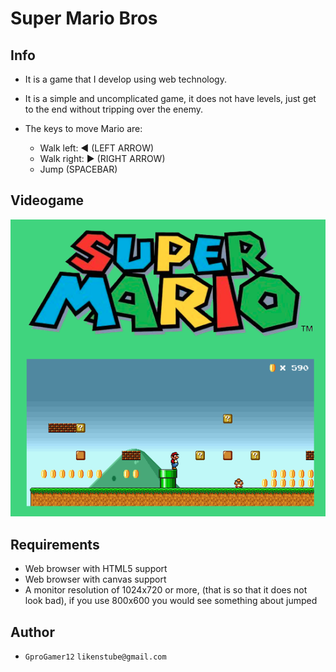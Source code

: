 # Super Mario Bros

## Info

* It is a game that I develop using web technology.
* It is a simple and uncomplicated game, it does not have levels, just get to the end without tripping over the enemy.

* The keys to move Mario are:

  * Walk left: ◄ (LEFT ARROW)
  * Walk right: ► (RIGHT ARROW)
  * Jump (SPACEBAR)

Videogame
----------
![Super Mario Bros](/mario.png)

## Requirements
* Web browser with HTML5 support
* Web browser with canvas support
* A monitor resolution of 1024x720 or more, (that is so that it does not look bad), if you use 800x600 you would see something about jumped

## Author

* `GproGamer12`  `likenstube@gmail.com`
